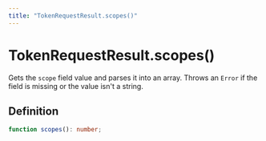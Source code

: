 ```yaml
---
title: "TokenRequestResult.scopes()"
---
```


# TokenRequestResult.scopes()

Gets the `scope` field value and parses it into an array. Throws an `Error` if the field is missing or the value isn't a string.

## Definition

```ts
function scopes(): number;
```
